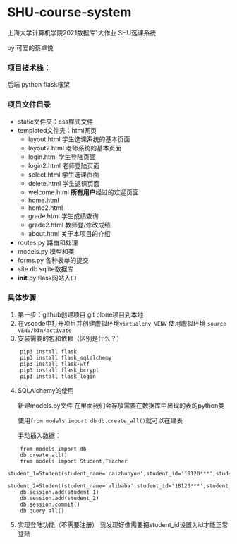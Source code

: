 # SHU-course-system

上海大学计算机学院2021数据库1大作业 SHU选课系统

by 可爱的蔡卓悦

### 项目技术栈：
后端 python flask框架

### 项目文件目录
- static文件夹：css样式文件
- templated文件夹：html网页
  - layout.html 学生选课系统的基本页面
  - layout2.html 老师系统的基本页面
  - login.html 学生登陆页面
  - login2.html 老师登陆页面
  - select.html 学生选课页面
  - delete.html 学生退课页面
  - welcome.html **所有用户**经过的欢迎页面
  - home.html 
  - home2.html
  - grade.html 学生成绩查询
  - grade2.html 教师登/修改成绩
  - about.html 关于本项目的介绍
- routes.py 路由和处理
- models.py 模型和类
- forms.py 各种表单的提交
- site.db sqlite数据库
- __init__.py flask网站入口





### 具体步骤
1. 第一步：github创建项目 git clone项目到本地
2. 在vscode中打开项目并创建虚拟环境`virtualenv VENV` 使用虚拟环境 `source VENV/bin/activate`
3. 安装需要的包和依赖（区别是什么？）
```
    pip3 install flask   
    pip3 install flask_sqlalchemy
    pip3 install flask-wtf
    pip3 install flask_bcrypt
    pip3 install flask_login
```
4. SQLAlchemy的使用
    
    新建models.py文件 在里面我们会存放需要在数据库中出现的表的python类
    
    使用`from models import db` `db.create_all()`就可以在建表

    手动插入数据：
```
    from models import db
    db.create_all()
    from models import Student,Teacher
    student_1=Student(student_name='caizhuoyue',student_id='18120***',student_password='123123',student_dept=1)
    student_2=Student(student_name='alibaba',student_id='18120***',student_password='123123',student_dept=2)
    db.session.add(student_1)
    db.session.add(student_2)
    db.session.commit()  
    db.query.all()
```

5. 实现登陆功能（不需要注册）
   我发现好像需要把student_id设置为id才能正常登陆
